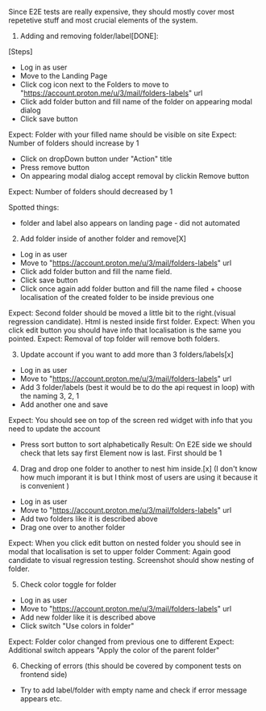Since E2E tests are really expensive, they should mostly cover most repetetive stuff and most crucial elements of the system.

1. Adding and removing folder/label[DONE]:

[Steps]

- Log in as user
- Move to the Landing Page
- Click cog icon next to the Folders to move to "https://account.proton.me/u/3/mail/folders-labels" url
- Click add folder button and fill name of the folder on appearing modal dialog
- Click save button

Expect: Folder with your filled name should be visible on site
Expect: Number of folders should increase by 1

- Click on dropDown button under "Action" title
- Press remove button
- On appearing modal dialog accept removal by clickin Remove button

Expect: Number of folders should decreased by 1

Spotted things:

- folder and label also appears on landing page - did not automated

2. Add folder inside of another folder and remove[X]

- Log in as user
- Move to "https://account.proton.me/u/3/mail/folders-labels" url
- Click add folder button and fill the name field.
- Click save button
- Click once again add folder button and fill the name filed + choose localisation of the created folder to be inside previous one

Expect: Second folder should be moved a little bit to the right.(visual regression candidate). Html is nested inside first folder.
Expect: When you click edit button you should have info that localisation is the same you pointed.
Expect: Removal of top folder will remove both folders.

3. Update account if you want to add more than 3 folders/labels[x]

- Log in as user
- Move to "https://account.proton.me/u/3/mail/folders-labels" url
- Add 3 folder/labels (best it would be to do the api request in loop) with the naming 3, 2, 1
- Add another one and save

Expect: You should see on top of the screen red widget with info that you need to update the account

- Press sort button to sort alphabetically
  Result: On E2E side we should check that lets say first Element now is last. First should be 1

4. Drag and drop one folder to another to nest him inside.[x] (I don't know how much imporant it is but I think most of users are using it because it is convenient )

- Log in as user
- Move to "https://account.proton.me/u/3/mail/folders-labels" url
- Add two folders like it is described above
- Drag one over to another folder

Expect: When you click edit button on nested folder you should see in modal that localisation is set to upper folder
Comment: Again good candidate to visual regression testing. Screenshot should show nesting of folder.

5. Check color toggle for folder

- Log in as user
- Move to "https://account.proton.me/u/3/mail/folders-labels" url
- Add new folder like it is described above
- Click switch "Use colors in folder"

Expect: Folder color changed from previous one to different
Expect: Additional switch appears "Apply the color of the parent folder"

6. Checking of errors (this should be covered by component tests on frontend side)

- Try to add label/folder with empty name and check if error message appears etc.
